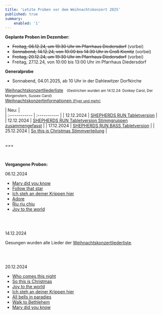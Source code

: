 ```yaml
---
title: 'Letzte Proben vor dem Weihnachtskonzert 2025'
published: true
summary:
    enabled: '1'
---
```


**Geplante Proben im Dezember:**

* ~~Freitag, 06.12.24, um 19:30 Uhr im Pfarrhaus Diedersdorf~~ (vorbei)
* ~~Sonnabend, 14.12.24, von 10:00 bis 14:30 Uhr in Groß Kienitz~~ (vorbei) 
* ~~Freitag, 20.12.24, um 19:30 Uhr im Pfarrhaus Diedersdorf~~ (vorbei)
* Freitag, 27.12.24, von 10:00 bis 13:00 Uhr im Pfarrhaus Diedersdorf

**Generalprobe**

* Sonnabend, 04.01.2025, ab 10 Uhr in der Dahlewitzer Dorfkirche


[<i class="fa fa-hand-o-right"></i> Weihnachtskonzertliederliste](/choerchen-intern/choerchennoten/tag:Weihnachtskonzert%202025/query:Weihnachtskonzert%202025) &nbsp;
<small>(Gestrichen wurden am 14.12.24: Donkey Carol, Der Morgenstern, Sussex Carol)</small>&nbsp;</br>
[<i class="fa fa-hand-o-right"></i> Weihnachtskonzertinformationen <small>(Flyer und mehr)</small>](/choerchen-intern/sonderseiten/weihnachtskonzert-2025)


| Neu: |  
| :------------ | :----------- | 
| 12.12.2024 | [<i class="fa fa-hand-o-right"></i> SHEPHERDS RUN Tabletversion](/choerchen-intern/choerchennoten/shepherds-run/pdf/Shepherds-Run_Tabletversion-Partitur.pdf) | 
| 12.12.2024 | [<i class="fa fa-hand-o-right"></i> SHEPHERDS RUN Tabletversion Stimmgruppen zusammengefasst](/choerchen-intern/choerchennoten/shepherds-run/pdf/SHEPHERDS-RUN_Tabletversion-Stimmgruppen-zusammengefasst-Partitur.pdf) | 
| 17.12.2024 | [<i class="fa fa-hand-o-right"></i> SHEPHERDS RUN BASS Tabletversion](/choerchen-intern/choerchennoten/shepherds-run/pdf/Shepherds-Run_BASS_Tabletversion-Partitur.pdf) | 
| 25.12.2024 | [<i class="fa fa-hand-o-right"></i> So this is Christmas Stimmverteilung](/choerchen-intern/choerchennoten/happy-christmas-war-is-over/pdf/So_this_is_Christmas.pdf) | 
<br/>
&nbsp;


===

&nbsp;

**Vergangene Proben:**

06.12.2024

*  [<i class="fa fa-hand-o-right"></i> Mary did you know](/choerchen-intern/choerchennoten/mary_did_you_know)
*  [<i class="fa fa-hand-o-right"></i> Follow that star](/choerchen-intern/choerchennoten/follow-that-star)
*  [<i class="fa fa-hand-o-right"></i> Ich steh an deiner Krippen hier](/choerchen-intern/choerchennoten/ich-steh-an-deiner-krippen-hier)
*  [<i class="fa fa-hand-o-right"></i> Adore](/choerchen-intern/choerchennoten/adore)
*  [<i class="fa fa-hand-o-right"></i> Riu riu chiu](/choerchen-intern/choerchennoten/riu-riu-chiu)
*  [<i class="fa fa-hand-o-right"></i> Joy to the world](/choerchen-intern/choerchennoten/joy-to-the-world)

&nbsp;</br>&nbsp;

14.12.2024

Gesungen wurden alle Lieder der [<i class="fa fa-hand-o-right"></i> Weihnachtskonzertliederliste](/choerchen-intern/choerchennoten/tag:Weihnachtskonzert%202025/query:Weihnachtskonzert%202025). 

&nbsp;</br>&nbsp;

20.12.2024

*  [<i class="fa fa-hand-o-right"></i> Who comes this night](/choerchen-intern/choerchennoten/who-comes-this-night)
*  [<i class="fa fa-hand-o-right"></i> So this is Christmas](/choerchen-intern/choerchennoten/happy-christmas-war-is-over)
*  [<i class="fa fa-hand-o-right"></i> Joy to the world](/choerchen-intern/choerchennoten/joy-to-the-world)
*  [<i class="fa fa-hand-o-right"></i> Ich steh an deiner Krippen hier](/choerchen-intern/choerchennoten/ich-steh-an-deiner-krippen-hier)
*  [<i class="fa fa-hand-o-right"></i> All bells in paradies](/choerchen-intern/choerchennoten/all-bells-in-paradies)
*  [<i class="fa fa-hand-o-right"></i> Walk to Bethlehem](/choerchen-intern/choerchennoten/walk-to-bethlehem)
*  [<i class="fa fa-hand-o-right"></i> Mary did you know](/choerchen-intern/choerchennoten/mary_did_you_know)

